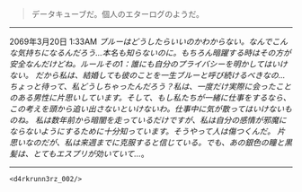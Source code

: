 >データキューブだ。個人のエターログのようだ。
***
2069年3月20日 1:33AM
*ブルーはどうしたらいいのかわからない。なんでこんな気持ちになるんだろう...本名も知らないのに。もちろん暗躍する時はその方が安全なんだけどね。ルールその1：誰にも自分のプライバシーを明かしてはいけない。*
*だから私は、結婚しても彼のことを一生ブルーと呼び続けるべきなの...ちょっと待って、私どうしちゃったんだろう？私は、一度だけ実際に会ったことのある男性に片思いしています。そして、もし私たちが一緒に仕事をするなら、この考えを頭から追い出さないといけないわ。仕事中に気が散ってはいけないものね。*
*私は数年前から暗闇を走っているだけですが、私は自分の感情が邪魔にならないようにするために十分知っています。そうやって人は傷つくんだ。*
*片思いなのだが、私は来週までに克服すると信じている。でも、あの銀色の瞳と黒髪は、とてもエスプリが効いていて...*。
***
`<d4rkrunn3rz_002/>`
